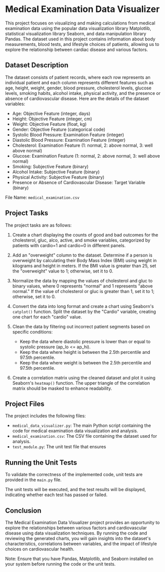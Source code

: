 # Medical Examination Data Visualizer

This project focuses on visualizing and making calculations from medical examination data using the popular data visualization library Matplotlib, statistical visualization library Seaborn, and data manipulation library Pandas. The dataset used in this project contains information about body measurements, blood tests, and lifestyle choices of patients, allowing us to explore the relationship between cardiac disease and various factors.

## Dataset Description

The dataset consists of patient records, where each row represents an individual patient and each column represents different features such as age, height, weight, gender, blood pressure, cholesterol levels, glucose levels, smoking habits, alcohol intake, physical activity, and the presence or absence of cardiovascular disease. Here are the details of the dataset variables:

- Age: Objective Feature (integer, days)
- Height: Objective Feature (integer, cm)
- Weight: Objective Feature (float, kg)
- Gender: Objective Feature (categorical code)
- Systolic Blood Pressure: Examination Feature (integer)
- Diastolic Blood Pressure: Examination Feature (integer)
- Cholesterol: Examination Feature (1: normal, 2: above normal, 3: well above normal)
- Glucose: Examination Feature (1: normal, 2: above normal, 3: well above normal)
- Smoking: Subjective Feature (binary)
- Alcohol Intake: Subjective Feature (binary)
- Physical Activity: Subjective Feature (binary)
- Presence or Absence of Cardiovascular Disease: Target Variable (binary)

File Name: `medical_examination.csv`

## Project Tasks

The project tasks are as follows:

1. Create a chart displaying the counts of good and bad outcomes for the cholesterol, gluc, alco, active, and smoke variables, categorized by patients with cardio=1 and cardio=0 in different panels.

2. Add an "overweight" column to the dataset. Determine if a person is overweight by calculating their Body Mass Index (BMI) using weight in kilograms and height in meters. If the BMI value is greater than 25, set the "overweight" value to 1; otherwise, set it to 0.

3. Normalize the data by mapping the values of cholesterol and gluc to binary values, where 0 represents "normal" and 1 represents "above normal." If the value of cholesterol or gluc is greater than 1, set it to 1; otherwise, set it to 0.

4. Convert the data into long format and create a chart using Seaborn's `catplot()` function. Split the dataset by the "Cardio" variable, creating one chart for each "cardio" value. 

5. Clean the data by filtering out incorrect patient segments based on specific conditions:
   - Keep the data where diastolic pressure is lower than or equal to systolic pressure (ap_lo <= ap_hi).
   - Keep the data where height is between the 2.5th percentile and 97.5th percentile.
   - Keep the data where weight is between the 2.5th percentile and 97.5th percentile.

6. Create a correlation matrix using the cleaned dataset and plot it using Seaborn's `heatmap()` function. The upper triangle of the correlation matrix should be masked to enhance readability.

## Project Files

The project includes the following files:

- `medical_data_visualizer.py`: The main Python script containing the code for medical examination data visualization and analysis.
- `medical_examination.csv`: The CSV file containing the dataset used for analysis.
- `test_module.py`: The unit test file that ensures


## Running the Unit Tests

To validate the correctness of the implemented code, unit tests are provided in the `main.py` file.

The unit tests will be executed, and the test results will be displayed, indicating whether each test has passed or failed.

## Conclusion

The Medical Examination Data Visualizer project provides an opportunity to explore the relationships between various factors and cardiovascular disease using data visualization techniques. By running the code and reviewing the generated charts, you will gain insights into the dataset's characteristics, correlations between variables, and the impact of lifestyle choices on cardiovascular health.

Note: Ensure that you have Pandas, Matplotlib, and Seaborn installed on your system before running the code or the unit tests. 
